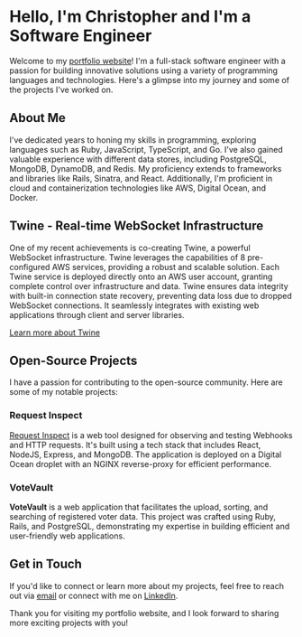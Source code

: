 # Hello, I'm Christopher and I'm a Software Engineer

Welcome to my [portfolio website](https://cbrum.dev/)! I'm a full-stack software engineer with a passion for building innovative solutions using a variety of programming languages and technologies. Here's a glimpse into my journey and some of the projects I've worked on.

## About Me

I've dedicated years to honing my skills in programming, exploring languages such as Ruby, JavaScript, TypeScript, and Go. I've also gained valuable experience with different data stores, including PostgreSQL, MongoDB, DynamoDB, and Redis. My proficiency extends to frameworks and libraries like Rails, Sinatra, and React. Additionally, I'm proficient in cloud and containerization technologies like AWS, Digital Ocean, and Docker.

## Twine - Real-time WebSocket Infrastructure

One of my recent achievements is co-creating Twine, a powerful WebSocket infrastructure. Twine leverages the capabilities of 8 pre-configured AWS services, providing a robust and scalable solution. Each Twine service is deployed directly onto an AWS user account, granting complete control over infrastructure and data. Twine ensures data integrity with built-in connection state recovery, preventing data loss due to dropped WebSocket connections. It seamlessly integrates with existing web applications through client and server libraries.

[Learn more about Twine](https://twine-realtime.github.io)

## Open-Source Projects

I have a passion for contributing to the open-source community. Here are some of my notable projects:

### Request Inspect

[Request Inspect](https://github.com/LeeyaD/request_inspect) is a web tool designed for observing and testing Webhooks and HTTP requests. It's built using a tech stack that includes React, NodeJS, Express, and MongoDB. The application is deployed on a Digital Ocean droplet with an NGINX reverse-proxy for efficient performance.

### VoteVault

**VoteVault** is a web application that facilitates the upload, sorting, and searching of registered voter data. This project was crafted using Ruby, Rails, and PostgreSQL, demonstrating my expertise in building efficient and user-friendly web applications.

## Get in Touch

If you'd like to connect or learn more about my projects, feel free to reach out via [email](mailto:christopher.brum@gmail.com) or connect with me on [LinkedIn](https://www.linkedin.com/in/chris-brum/).

Thank you for visiting my portfolio website, and I look forward to sharing more exciting projects with you!
